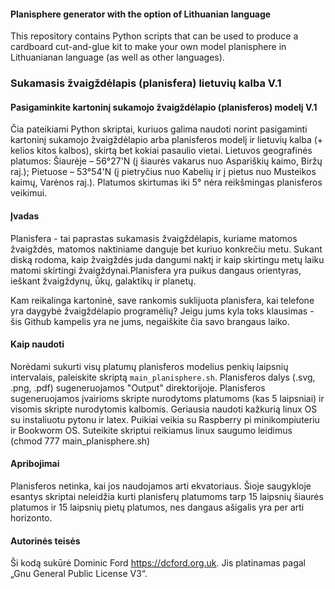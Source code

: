 #### Planisphere generator with the option of Lithuanian language

This repository contains Python scripts that can be used to produce a cardboard cut-and-glue kit to make your own model planisphere in Lithuanianan language (as well as other languages).

### Sukamasis žvaigždėlapis (planisfera) lietuvių kalba V.1

#### Pasigaminkite kartoninį sukamojo žvaigždėlapio (planisferos) modelį V.1

Čia pateikiami Python skriptai, kuriuos galima naudoti norint pasigaminti kartoninį sukamojo žvaigždėlapio arba planisferos modelį ir lietuvių kalba (+ kelios kitos kalbos), skirtą bet kokiai pasaulio vietai. Lietuvos geografinės platumos: Šiaurėje – 56°27'N (į šiaurės vakarus nuo Aspariškių kaimo, Biržų raj.); Pietuose – 53°54'N (į pietryčius nuo Kabelių ir į pietus nuo Musteikos kaimų, Varėnos raj.). Platumos skirtumas iki 5° nėra reikšmingas planisferos veikimui.

#### Įvadas

Planisfera - tai paprastas sukamasis žvaigždėlapis, kuriame matomos žvaigždės, matomos naktiniame danguje bet kuriuo konkrečiu metu. Sukant diską rodoma, kaip žvaigždės juda dangumi naktį ir kaip skirtingu metų laiku matomi skirtingi žvaigždynai.Planisfera yra puikus dangaus orientyras, ieškant žvaigždynų, ūkų, galaktikų ir planetų. 

Kam reikalinga kartoninė, save rankomis suklijuota planisfera, kai telefone yra daygybė žvaigždėlapio programėlių? Jeigu jums kyla toks klausimas - šis Github kampelis yra ne jums, negaiškite čia savo brangaus laiko.

#### Kaip naudoti

Norėdami sukurti visų platumų planisferos modelius penkių laipsnių intervalais, paleiskite skriptą `main_planisphere.sh`. Planisferos dalys (.svg, .png, .pdf) sugeneruojamos "Output" direktorijoje. Planisferos sugeneruojamos įvairioms skripte nurodytoms platumoms (kas 5 laipsniai) ir visomis skripte nurodytomis kalbomis. Geriausia naudoti kažkurią linux OS su instaliuotu pytonu ir latex. Puikiai veikia su Raspberry pi minikompiuteriu ir Bookworm OS. Suteikite skriptui reikiamus linux saugumo leidimus (chmod 777 main_planisphere.sh)

#### Apribojimai

Planisferos netinka, kai jos naudojamos arti ekvatoriaus. Šioje saugykloje esantys skriptai neleidžia kurti planisferų platumoms tarp 15 laipsnių šiaurės platumos ir 15 laipsnių pietų platumos, nes dangaus ašigalis yra per arti horizonto.

#### Autorinės teisės

Ši kodą sukūrė Dominic Ford <https://dcford.org.uk>. Jis platinamas pagal „Gnu General Public License V3“.


